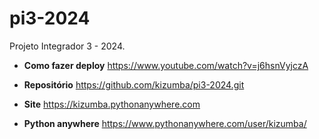 # pi3-2024
Projeto Integrador 3 - 2024.

- **Como fazer deploy** https://www.youtube.com/watch?v=j6hsnVyjczA

- **Repositório** https://github.com/kizumba/pi3-2024.git

- **Site** https://kizumba.pythonanywhere.com

- **Python anywhere** https://www.pythonanywhere.com/user/kizumba/